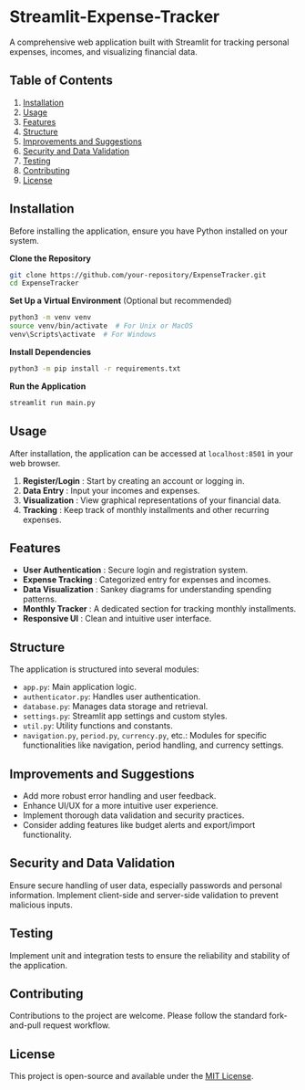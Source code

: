 # Streamlit-Expense-Tracker

A comprehensive web application built with Streamlit for tracking personal expenses, incomes, and visualizing financial data.

## Table of Contents

1. [Installation](#installation)
2. [Usage](#usage)
3. [Features](#features)
4. [Structure](#structure)
5. [Improvements and Suggestions](#improvements-and-suggestions)
6. [Security and Data Validation](#security-and-data-validation)
7. [Testing](#testing)
8. [Contributing](#contributing)
9. [License](#license)

## Installation

Before installing the application, ensure you have Python installed on your system.

**Clone the Repository**

```bash
git clone https://github.com/your-repository/ExpenseTracker.git
cd ExpenseTracker
```

**Set Up a Virtual Environment** (Optional but recommended)

```bash
python3 -m venv venv
source venv/bin/activate  # For Unix or MacOS
venv\Scripts\activate  # For Windows
```

**Install Dependencies**

```bash
python3 -m pip install -r requirements.txt
```

**Run the Application**

```bash
streamlit run main.py
```

## Usage

After installation, the application can be accessed at `localhost:8501` in your web browser.

1. **Register/Login** : Start by creating an account or logging in.
2. **Data Entry** : Input your incomes and expenses.
3. **Visualization** : View graphical representations of your financial data.
4. **Tracking** : Keep track of monthly installments and other recurring expenses.

## Features

* **User Authentication** : Secure login and registration system.
* **Expense Tracking** : Categorized entry for expenses and incomes.
* **Data Visualization** : Sankey diagrams for understanding spending patterns.
* **Monthly Tracker** : A dedicated section for tracking monthly installments.
* **Responsive UI** : Clean and intuitive user interface.

## Structure

The application is structured into several modules:

* `app.py`: Main application logic.
* `authenticator.py`: Handles user authentication.
* `database.py`: Manages data storage and retrieval.
* `settings.py`: Streamlit app settings and custom styles.
* `util.py`: Utility functions and constants.
* `navigation.py`, `period.py`, `currency.py`, etc.: Modules for specific functionalities like navigation, period handling, and currency settings.

## Improvements and Suggestions

* Add more robust error handling and user feedback.
* Enhance UI/UX for a more intuitive user experience.
* Implement thorough data validation and security practices.
* Consider adding features like budget alerts and export/import functionality.

## Security and Data Validation

Ensure secure handling of user data, especially passwords and personal information. Implement client-side and server-side validation to prevent malicious inputs.

## Testing

Implement unit and integration tests to ensure the reliability and stability of the application.

## Contributing

Contributions to the project are welcome. Please follow the standard fork-and-pull request workflow.

## License

This project is open-source and available under the [MIT License](https://opensource.org/licenses/MIT).
